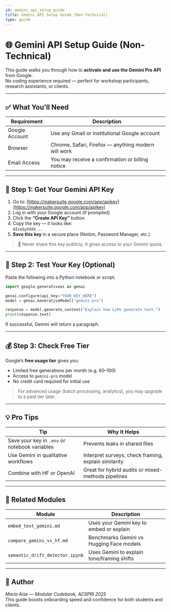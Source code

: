 ```yaml
---
id: gemini_api_setup_guide
title: Gemini API Setup Guide (Non-Technical)
type: guide
---
```


# 🌐 Gemini API Setup Guide (Non-Technical)

This guide walks you through how to **activate and use the Gemini Pro API** from Google.  
No coding experience required — perfect for workshop participants, research assistants, or clients.

---

## ✅ What You’ll Need

| Requirement       | Description                                              |
|-------------------|----------------------------------------------------------|
| Google Account    | Use any Gmail or institutional Google account            |
| Browser           | Chrome, Safari, Firefox — anything modern will work      |
| Email Access      | You may receive a confirmation or billing notice         |

---

## 🚀 Step 1: Get Your Gemini API Key

1. Go to: [https://makersuite.google.com/app/apikey](https://makersuite.google.com/app/apikey)
2. Log in with your Google account (if prompted)
3. Click the **“Create API Key”** button
4. Copy the key — it looks like:  
   `AIzaSyXXXX...`
5. **Save this key** in a secure place (Notion, Password Manager, etc.)

> 🛑 Never share this key publicly. It gives access to your Gemini quota.

---

## 🧪 Step 2: Test Your Key (Optional)

Paste the following into a Python notebook or script:

```python
import google.generativeai as genai

genai.configure(api_key="YOUR_KEY_HERE")
model = genai.GenerativeModel("gemini-pro")

response = model.generate_content("Explain how LLMs generate text.")
print(response.text)
```

If successful, Gemini will return a paragraph.

---

## 💰 Step 3: Check Free Tier

Google’s **free usage tier** gives you:

- Limited free generations per month (e.g. 60–100)
- Access to `gemini-pro` model
- No credit card required for initial use

> For advanced usage (batch processing, analytics), you may upgrade to a paid tier later.

---

## 💡 Pro Tips

| Tip | Why It Helps |
|-----|--------------|
| Save your key in `.env` or notebook variables | Prevents leaks in shared files |
| Use Gemini in qualitative workflows | Interpret surveys, check framing, explain similarity |
| Combine with HF or OpenAI | Great for hybrid audits or mixed-methods pipelines |

---

## 🧱 Related Modules

| Module                      | Description                                 |
|-----------------------------|---------------------------------------------|
| `embed_text_gemini.md`      | Uses your Gemini key to embed or explain    |
| `compare_gemini_vs_hf.md`   | Benchmarks Gemini vs Hugging Face models    |
| `semantic_drift_detector.ipynb` | Uses Gemini to explain tone/framing shifts |

---

## 🪪 Author  
*Maria Aise — Modular Codebook, ACSPRI 2025*  
This guide boosts onboarding speed and confidence for both students and clients.
